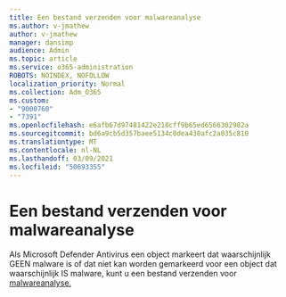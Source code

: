 ```yaml
---
title: Een bestand verzenden voor malwareanalyse
ms.author: v-jmathew
author: v-jmathew
manager: dansimp
audience: Admin
ms.topic: article
ms.service: o365-administration
ROBOTS: NOINDEX, NOFOLLOW
localization_priority: Normal
ms.collection: Adm_O365
ms.custom:
- "9000760"
- "7391"
ms.openlocfilehash: e6afb67d97481422e218cff9b65ed6566302982a
ms.sourcegitcommit: bd6a9cb5d357baee5134c0dea430afc2a035c810
ms.translationtype: MT
ms.contentlocale: nl-NL
ms.lasthandoff: 03/09/2021
ms.locfileid: "50693355"
---
```

# <a name="submit-a-file-for-malware-analysis"></a>Een bestand verzenden voor malwareanalyse

Als Microsoft Defender Antivirus een object markeert dat waarschijnlijk GEEN malware is of dat niet kan worden gemarkeerd voor een object dat waarschijnlijk IS malware, kunt u een bestand verzenden voor [malwareanalyse.](https://go.microsoft.com/fwlink/?linkid=2144963)
